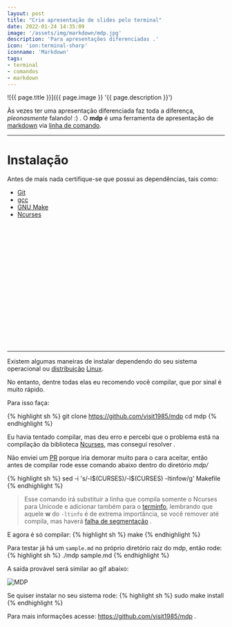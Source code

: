 ```yaml
---
layout: post
title: "Crie apresentação de slides pelo terminal"
date: 2022-01-24 14:35:09
image: '/assets/img/markdown/mdp.jpg'
description: 'Para apresentações diferenciadas .'
icon: 'ion:terminal-sharp'
iconname: 'Markdown'
tags:
- terminal
- comandos
- markdown
---
```


![{{ page.title }}]({{ page.image }} '{{ page.description }}')

Às vezes ter uma apresentação diferenciada faz toda a diferença, *pleonasmente* falando! :) . O **mdp** é uma ferramenta de apresentação de [markdown](https://terminalroot.com.br/tags#markdown) via [linha de comando](https://terminalroot.com.br/tags#terminal).

---

# Instalação
Antes de mais nada certifique-se que possui as dependências, tais como:
+ [Git](https://terminalroot.com.br/tags#git)
+ [gcc](https://terminalroot.com.br/tags#gcc)
+ [GNU Make](https://terminalroot.com.br/tags#make)
+ [Ncurses](https://terminalroot.com.br/ncurses)


<!-- SQUARE - GAMES ROOT -->
<script async src="//pagead2.googlesyndication.com/pagead/js/adsbygoogle.js"></script>
<ins class="adsbygoogle"
style="display:inline-block;width:336px;height:280px"
data-ad-client="ca-pub-2838251107855362"
data-ad-slot="5351066970"></ins>
<script>
(adsbygoogle = window.adsbygoogle || []).push({});
</script>

---

Existem algumas maneiras de instalar dependendo do seu sistema operacional ou [distribuição](https://terminalroot.com.br/tags#distros) [Linux](https://terminalroot.com.br/tags#linux).

No entanto, dentre todas elas eu recomendo você compilar, que por sinal é muito rápido.

Para isso faça:

{% highlight sh %}
git clone https://github.com/visit1985/mdp
cd mdp
{% endhighlight %}

Eu havia tentado compilar, mas deu erro e percebi que o problema está na compilação da biblioteca [Ncurses](https://terminalroot.com.br/ncurses), mas consegui resolver .

Não enviei um [PR](https://terminalroot.com.br/2017/12/como-criar-um-pull-request-no-github.html) porque iria demorar muito para o cara aceitar, então antes de compilar rode esse comando abaixo dentro do diretório *mdp/*

{% highlight sh %}
sed -i 's/\-l\$(CURSES)/-l$(CURSES) -ltinfow/g' Makefile
{% endhighlight %}
> Esse comando irá substituir a linha que compila somente o Ncurses para Unicode e adicionar também para o [terminfo](https://terminalroot.com.br/shell), lembrando que aquele **w** do `-ltinfo` é de extrema importância, se você remover até compila, mas haverá [falha de segmentação](https://terminalroot.com.br/2020/06/gdb-a-melhor-ferramenta-para-encontrar-suas-falha-de-segmentacao.html) .

E agora é só compilar:
{% highlight sh %}
make
{% endhighlight %}

Para testar já há um `sample.md` no próprio diretório raiz do mdp, então rode:
{% highlight sh %}
./mdp sample.md
{% endhighlight %}

A saída provável será similar ao gif abaixo:

![MDP](https://cloud.githubusercontent.com/assets/2237222/5810237/797c494c-a043-11e4-9dbd-959cab4055fa.gif) 

Se quiser instalar no seu sistema rode:
{% highlight sh %}
sudo make install
{% endhighlight %}

Para mais informações acesse: <https://github.com/visit1985/mdp> .


